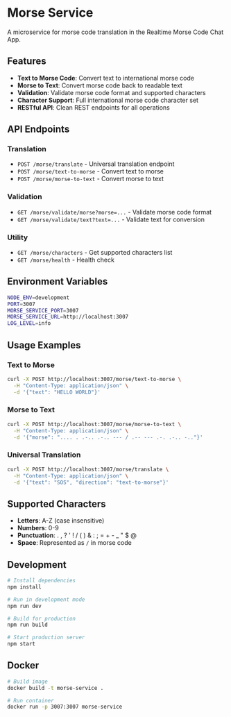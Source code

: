 # Morse Service

A microservice for morse code translation in the Realtime Morse Code Chat App.

## Features

- **Text to Morse Code**: Convert text to international morse code
- **Morse to Text**: Convert morse code back to readable text
- **Validation**: Validate morse code format and supported characters
- **Character Support**: Full international morse code character set
- **RESTful API**: Clean REST endpoints for all operations

## API Endpoints

### Translation
- `POST /morse/translate` - Universal translation endpoint
- `POST /morse/text-to-morse` - Convert text to morse
- `POST /morse/morse-to-text` - Convert morse to text

### Validation
- `GET /morse/validate/morse?morse=...` - Validate morse code format
- `GET /morse/validate/text?text=...` - Validate text for conversion

### Utility
- `GET /morse/characters` - Get supported characters list
- `GET /morse/health` - Health check

## Environment Variables

```bash
NODE_ENV=development
PORT=3007
MORSE_SERVICE_PORT=3007
MORSE_SERVICE_URL=http://localhost:3007
LOG_LEVEL=info
```

## Usage Examples

### Text to Morse
```bash
curl -X POST http://localhost:3007/morse/text-to-morse \
  -H "Content-Type: application/json" \
  -d '{"text": "HELLO WORLD"}'
```

### Morse to Text
```bash
curl -X POST http://localhost:3007/morse/morse-to-text \
  -H "Content-Type: application/json" \
  -d '{"morse": ".... . .-.. .-.. --- / .-- --- .-. .-.. -.."}'
```

### Universal Translation
```bash
curl -X POST http://localhost:3007/morse/translate \
  -H "Content-Type: application/json" \
  -d '{"text": "SOS", "direction": "text-to-morse"}'
```

## Supported Characters

- **Letters**: A-Z (case insensitive)
- **Numbers**: 0-9
- **Punctuation**: . , ? ' ! / ( ) & : ; = + - _ " $ @
- **Space**: Represented as `/` in morse code

## Development

```bash
# Install dependencies
npm install

# Run in development mode
npm run dev

# Build for production
npm run build

# Start production server
npm start
```

## Docker

```bash
# Build image
docker build -t morse-service .

# Run container
docker run -p 3007:3007 morse-service
```
